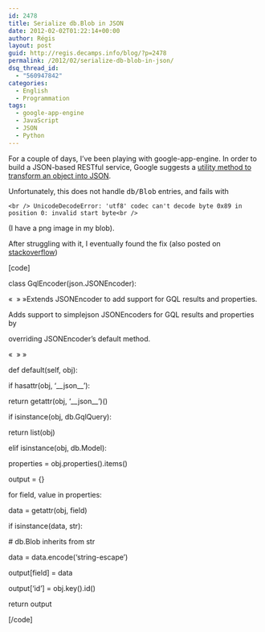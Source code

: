 ```yaml
---
id: 2478
title: Serialize db.Blob in JSON
date: 2012-02-02T01:22:14+00:00
author: Régis
layout: post
guid: http://regis.decamps.info/blog/?p=2478
permalink: /2012/02/serialize-db-blob-in-json/
dsq_thread_id:
  - "560947842"
categories:
  - English
  - Programmation
tags:
  - google-app-engine
  - JavaScript
  - JSON
  - Python
---
```

For a couple of days, I&rsquo;ve been playing with google-app-engine. In order to build a JSON-based RESTful service, Google suggests a [utility method to transform an object into JSON](http://code.google.com/p/google-app-engine-samples/source/browse/trunk/geochat/json.py?r=55).

Unfortunately, this does not handle <tt>db/Blob</tt> entries, and fails with
  
`<br />
UnicodeDecodeError: 'utf8' codec can't decode byte 0x89 in position 0: invalid start byte<br />
` 

(I have a png image in my blob).

After struggling with it, I eventually found the fix (also posted on [stackoverflow](http://stackoverflow.com/a/9105898/94363))
  
<!--more-->


  
[code]
  
class GqlEncoder(json.JSONEncoder):
      
«  » »Extends JSONEncoder to add support for GQL results and properties.

Adds support to simplejson JSONEncoders for GQL results and properties by
      
overriding JSONEncoder&rsquo;s default method.
      
«  » »
      
def default(self, obj):
          
if hasattr(obj, &lsquo;\_\_json\_\_&rsquo;):
              
return getattr(obj, &lsquo;\_\_json\_\_&rsquo;)()

if isinstance(obj, db.GqlQuery):
              
return list(obj)

elif isinstance(obj, db.Model):
              
properties = obj.properties().items()
              
output = {}
              
for field, value in properties:
                  
data = getattr(obj, field)
                  
if isinstance(data, str):
                      
\# db.Blob inherits from str
                      
data = data.encode(&lsquo;string-escape&rsquo;)
                  
output[field] = data
              
output[&lsquo;id&rsquo;] = obj.key().id()
              
return output
  
[/code]